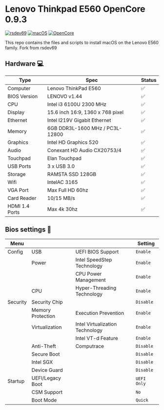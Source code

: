 # Lenovo Thinkpad E560 OpenCore 0.9.3

[![rsdev69](https://img.shields.io/badge/rsdev69-fork-green?logo=github)](https://github.com/rsdev69/ThinkPad-E560-Hackintosh)
[![macOS](https://img.shields.io/badge/macOS-Ventura-blue)](https://developer.apple.com/documentation/macos-release-notes)
[![OpenCore](https://img.shields.io/badge/OpenCore-0.9.3-green)](https://github.com/acidanthera/OpenCorePkg)

This repo contains the files and scripts to install macOS on the Lenovo E560 family.
Fork from rsdev69 
 
## Hardware 💻

| Type           | Spec                                | Status|
|----------------|-------------------------------------|-------|
| Computer       | Lenovo ThinkPad E560                |   ✅  |
| BIOS Version   | LENOVO v1.44                        |   ✅  |
| CPU            | Intel i3 6100U 2300 MHz             |   ✅  |
| Display        | 15.6 inch 16:9, 1360 x 768 pixel    |   ✅  |
| Ethernet       | Intel I219V Gigabit Ethernet        |   ✅  |
| Memory         | 6GB DDR3L-1600 MHz / PC3L-12800     |   ✅  |
| Graphics       | Intel HD Graphics 520               |   ✅  |
| Audio          | Conexant HD Audio CX20753/4         |   ✅  |
| Touchpad       | Elan Touchpad                       |   ✅  |
| USB Ports      | 3 x USB 3.0                         |   ✅  |
| Storage        | RAMSTA SSD 128GB                    |   ✅  |
| Wifi           | IntelAC 3165                        |   ✅  |
| VGA Port       | Max Full HD 60hz                    |   ✅  |
| Card Reader    | 10/15 MB/s                          |   ✅  |
| HDMI 1.4 Ports | Max 4k 30hz                         |   ✅  |

## Bios settings 💾

| Menu     |                   |                                 | Setting     |
|----------|-------------------|---------------------------------|-------------|
| Config   | USB               | UEFI BIOS Support               | `Enable `   |
|          | Power             | Intel SpeedStep Technology      | `Enable `   |
|          |                   | CPU Power Management            | `Enable `   |
|          | CPU               | Hyper-Threading Technology      | `Enable `   |
| Security | Security Chip     |                                 | `Disable `  |
|          | Memory Protection | Execution Prevention            | `Enable `   |
|          | Virtualization    | Intel Virtualization Technology | `Enable `   |
|          |                   | Intel VT-d Feature              | `Enable `   |
|          | Anti-Theft        | Computrace                      | `Disable `  |
|          | Secure Boot       |                                 | `Disable `  |
|          | Intel SGX         |                                 | `Disable `  |
|          | Device Guard      |                                 | `Disable `  |
| Startup  | UEFI/Legacy Boot  |                                 | `UEFI Only` |
|          | CSM Support       |                                 | `No`        |
|          | Boot Mode         |                                 | `Quick`     |

